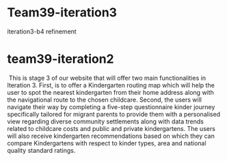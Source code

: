 # Team39-iteration3
iteration3-b4 refinement

# team39-iteration2

 This is stage 3 of our website that will offer two main functionalities in Iteration 3.
First, is to offer a Kindergarten routing map which will help the user to spot the nearest kindergarten from their home address along with the navigational route to the chosen childcare.
Second, the users will navigate their way by completing a five-step questionnaire kinder journey specifically tailored for migrant parents to provide them with a personalised view regarding diverse community settlements along with data trends related to childcare costs and public and private kindergartens. The users will also receive kindergarten recommendations based on which they can compare Kindergartens with respect to kinder types, area and national quality standard ratings.
